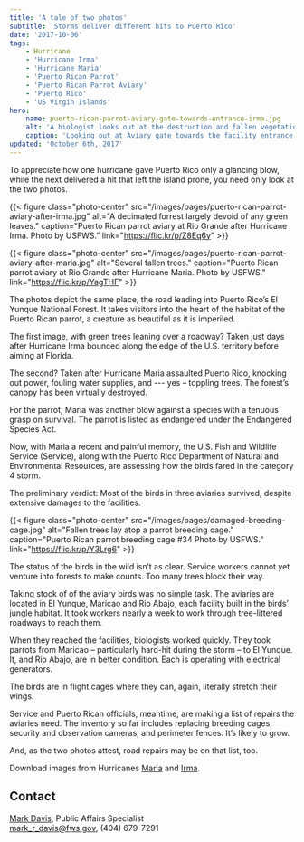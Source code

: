 ```yaml
---
title: 'A tale of two photos'
subtitle: 'Storms deliver different hits to Puerto Rico'
date: '2017-10-06'
tags:
    - Hurricane
    - 'Hurricane Irma'
    - 'Hurricane Maria'
    - 'Puerto Rican Parrot'
    - 'Puerto Rican Parrot Aviary'
    - 'Puerto Rico'
    - 'US Virgin Islands'
hero:
    name: puerto-rican-parrot-aviary-gate-towards-entrance-irma.jpg
    alt: 'A biologist looks out at the destruction and fallen vegetation outside the gate of the aviary.'
    caption: 'Looking out at Aviary gate towards the facility entrance. Photo by USFWS.'
updated: 'October 6th, 2017'
---
```


To appreciate how one hurricane gave Puerto Rico only a glancing blow, while the next delivered a hit that left the island prone, you need only look at the two photos.

{{< figure class="photo-center" src="/images/pages/puerto-rican-parrot-aviary-after-irma.jpg" alt="A decimated forrest largely devoid of any green leaves." caption="Puerto Rican parrot aviary at Rio Grande after Hurricane Irma. Photo by USFWS." link="https://flic.kr/p/Z8Eq6y" >}}

{{< figure class="photo-center" src="/images/pages/puerto-rican-parrot-aviary-after-maria.jpg" alt="Several fallen trees." caption="Puerto Rican parrot aviary at Rio Grande after Hurricane Maria. Photo by USFWS." link="https://flic.kr/p/YagTHF" >}}
 
The photos depict the same place, the road leading into Puerto Rico’s El Yunque National Forest. It takes visitors into the heart of the habitat of the Puerto Rican parrot, a creature as beautiful as it is imperiled.
 
The first image, with green trees leaning over a roadway? Taken just days after Hurricane Irma bounced along the edge of the U.S. territory before aiming at Florida.
 
The second? Taken after Hurricane Maria assaulted Puerto Rico, knocking out power, fouling water supplies, and --- yes – toppling trees. The forest’s canopy has been virtually destroyed.
 
For the parrot, Maria was another blow against a species with a tenuous grasp on survival. The parrot is listed as endangered under the Endangered Species Act.
 
Now, with Maria a recent and painful memory, the U.S. Fish and Wildlife Service (Service), along with the Puerto Rico Department of Natural and Environmental Resources, are assessing how the birds fared in the category 4 storm.
 
The preliminary verdict: Most of the birds in three aviaries survived, despite extensive damages to the facilities.

{{< figure class="photo-center" src="/images/pages/damaged-breeding-cage.jpg" alt="Fallen trees lay atop a parrot breeding cage." caption="Puerto Rican parrot breeding cage #34 Photo by USFWS." link="https://flic.kr/p/Y3Lrg6" >}}
 
The status of the birds in the wild isn’t as clear. Service workers cannot yet venture into forests to make counts. Too many trees block their way.
 
Taking stock of of the aviary birds was no simple task. The aviaries are located in El Yunque, Maricao and Rio Abajo, each facility built in the birds’ jungle habitat. It took workers nearly a week to work through tree-littered roadways to reach them.
 
When they reached the facilities, biologists worked quickly. They took parrots from Maricao – particularly hard-hit during the storm – to El Yunque. It, and Rio Abajo, are in better condition. Each is operating with electrical generators.
 
The birds are in flight cages where they can, again, literally stretch their wings.
 
Service and Puerto Rican officials, meantime, are making a list of repairs the aviaries need. The inventory so far includes replacing breeding cages, security and observation cameras, and perimeter fences. It’s likely to grow.
 
And, as the two photos attest, road repairs may be on that list, too.

Download images from Hurricanes [Maria](https://flic.kr/s/aHskp7YV7b) and [Irma](https://flic.kr/s/aHsm55NZR7).
 
## Contact

[Mark Davis](mailto:mark_r_davis@fws.gov), Public Affairs Specialist  
[mark_r_davis@fws.gov](mailto:mark_r_davis@fws.gov), (404) 679-7291
